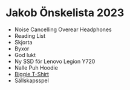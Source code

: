 Jakob Önskelista 2023
=======
* Noise Cancelling Overear Headphones
* Reading List
* Skjorta
* Byxor 
* God lukt
* Ny SSD för Lenovo Legion Y720
* Nalle Puh Hoodie
* [Biggie T-Shirt](https://rappersmerch.com/product/east-coast-icon-biggie-smalls-pic-collage-t-shirt/)
* Sällskapsspel



